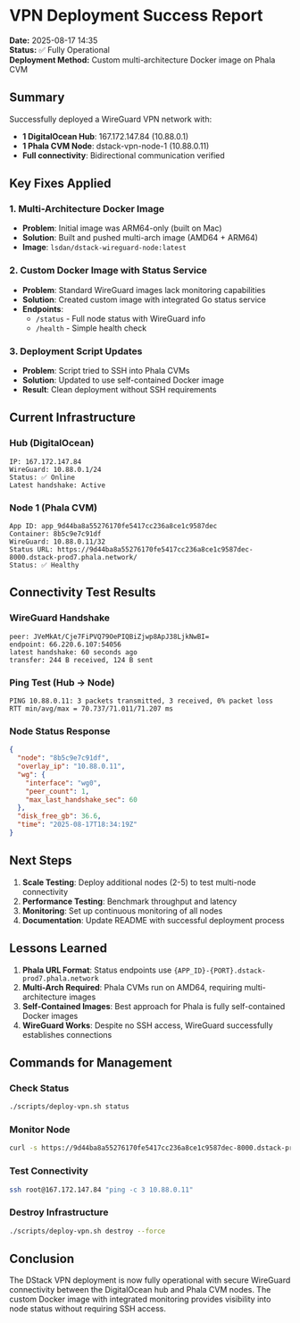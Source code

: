 # VPN Deployment Success Report

**Date:** 2025-08-17 14:35  
**Status:** ✅ Fully Operational  
**Deployment Method:** Custom multi-architecture Docker image on Phala CVM

## Summary

Successfully deployed a WireGuard VPN network with:
- **1 DigitalOcean Hub**: 167.172.147.84 (10.88.0.1)
- **1 Phala CVM Node**: dstack-vpn-node-1 (10.88.0.11)
- **Full connectivity**: Bidirectional communication verified

## Key Fixes Applied

### 1. Multi-Architecture Docker Image
- **Problem**: Initial image was ARM64-only (built on Mac)
- **Solution**: Built and pushed multi-arch image (AMD64 + ARM64)
- **Image**: `lsdan/dstack-wireguard-node:latest`

### 2. Custom Docker Image with Status Service
- **Problem**: Standard WireGuard images lack monitoring capabilities
- **Solution**: Created custom image with integrated Go status service
- **Endpoints**: 
  - `/status` - Full node status with WireGuard info
  - `/health` - Simple health check

### 3. Deployment Script Updates
- **Problem**: Script tried to SSH into Phala CVMs
- **Solution**: Updated to use self-contained Docker image
- **Result**: Clean deployment without SSH requirements

## Current Infrastructure

### Hub (DigitalOcean)
```
IP: 167.172.147.84
WireGuard: 10.88.0.1/24
Status: ✅ Online
Latest handshake: Active
```

### Node 1 (Phala CVM)
```
App ID: app_9d44ba8a55276170fe5417cc236a8ce1c9587dec
Container: 8b5c9e7c91df
WireGuard: 10.88.0.11/32
Status URL: https://9d44ba8a55276170fe5417cc236a8ce1c9587dec-8000.dstack-prod7.phala.network/
Status: ✅ Healthy
```

## Connectivity Test Results

### WireGuard Handshake
```
peer: JVeMkAt/Cje7FiPVQ79OePIQBiZjwp8ApJ38LjkNwBI=
endpoint: 66.220.6.107:54056
latest handshake: 60 seconds ago
transfer: 244 B received, 124 B sent
```

### Ping Test (Hub → Node)
```
PING 10.88.0.11: 3 packets transmitted, 3 received, 0% packet loss
RTT min/avg/max = 70.737/71.011/71.207 ms
```

### Node Status Response
```json
{
  "node": "8b5c9e7c91df",
  "overlay_ip": "10.88.0.11",
  "wg": {
    "interface": "wg0",
    "peer_count": 1,
    "max_last_handshake_sec": 60
  },
  "disk_free_gb": 36.6,
  "time": "2025-08-17T18:34:19Z"
}
```

## Next Steps

1. **Scale Testing**: Deploy additional nodes (2-5) to test multi-node connectivity
2. **Performance Testing**: Benchmark throughput and latency
3. **Monitoring**: Set up continuous monitoring of all nodes
4. **Documentation**: Update README with successful deployment process

## Lessons Learned

1. **Phala URL Format**: Status endpoints use `{APP_ID}-{PORT}.dstack-prod7.phala.network`
2. **Multi-Arch Required**: Phala CVMs run on AMD64, requiring multi-architecture images
3. **Self-Contained Images**: Best approach for Phala is fully self-contained Docker images
4. **WireGuard Works**: Despite no SSH access, WireGuard successfully establishes connections

## Commands for Management

### Check Status
```bash
./scripts/deploy-vpn.sh status
```

### Monitor Node
```bash
curl -s https://9d44ba8a55276170fe5417cc236a8ce1c9587dec-8000.dstack-prod7.phala.network/status | jq .
```

### Test Connectivity
```bash
ssh root@167.172.147.84 "ping -c 3 10.88.0.11"
```

### Destroy Infrastructure
```bash
./scripts/deploy-vpn.sh destroy --force
```

## Conclusion

The DStack VPN deployment is now fully operational with secure WireGuard connectivity between the DigitalOcean hub and Phala CVM nodes. The custom Docker image with integrated monitoring provides visibility into node status without requiring SSH access.
